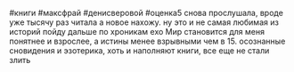 #книги #максфрай #денисверовой #оценка5
снова прослушала, вроде уже тысячу раз читала а новое нахожу. ну это и не самая любимая из историй пойду дальше по хроникам ехо
Мир становится для меня понятнее и взрослее, а истины менее взрывными чем в 15.
осознанные сновидения и эзотерика, хоть и наполняют книги, все еще не стали злить